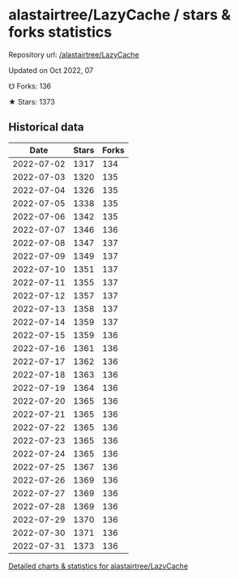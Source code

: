 # alastairtree/LazyCache / stars & forks statistics

Repository url: [/alastairtree/LazyCache](https://github.com/alastairtree/LazyCache)

Updated on Oct 2022, 07

☋ Forks: 136

★ Stars: 1373

## Historical data
| Date | Stars | Forks |
|------|-------|-------|
| 2022-07-02 | 1317 | 134 | 
| 2022-07-03 | 1320 | 135 | 
| 2022-07-04 | 1326 | 135 | 
| 2022-07-05 | 1338 | 135 | 
| 2022-07-06 | 1342 | 135 | 
| 2022-07-07 | 1346 | 136 | 
| 2022-07-08 | 1347 | 137 | 
| 2022-07-09 | 1349 | 137 | 
| 2022-07-10 | 1351 | 137 | 
| 2022-07-11 | 1355 | 137 | 
| 2022-07-12 | 1357 | 137 | 
| 2022-07-13 | 1358 | 137 | 
| 2022-07-14 | 1359 | 137 | 
| 2022-07-15 | 1359 | 136 | 
| 2022-07-16 | 1361 | 136 | 
| 2022-07-17 | 1362 | 136 | 
| 2022-07-18 | 1363 | 136 | 
| 2022-07-19 | 1364 | 136 | 
| 2022-07-20 | 1365 | 136 | 
| 2022-07-21 | 1365 | 136 | 
| 2022-07-22 | 1365 | 136 | 
| 2022-07-23 | 1365 | 136 | 
| 2022-07-24 | 1365 | 136 | 
| 2022-07-25 | 1367 | 136 | 
| 2022-07-26 | 1369 | 136 | 
| 2022-07-27 | 1369 | 136 | 
| 2022-07-28 | 1369 | 136 | 
| 2022-07-29 | 1370 | 136 | 
| 2022-07-30 | 1371 | 136 | 
| 2022-07-31 | 1373 | 136 | 


[Detailed charts & statistics for alastairtree/LazyCache](https://reviewgithub.com/rep/alastairtree/LazyCache)
